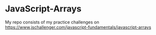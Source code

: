 # JavaScript-Arrays
My repo consists of my practice challenges on https://www.jschallenger.com/javascript-fundamentals/javascript-arrays
